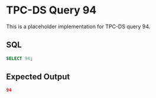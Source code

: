 # TPC-DS Query 94

This is a placeholder implementation for TPC-DS query 94.

## SQL
```sql
SELECT 94;
```

## Expected Output
```json
94
```

